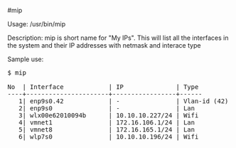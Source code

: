 #mip

Usage: /usr/bin/mip

Description: mip is short name for "My IPs". This will list all the interfaces in the system and their IP addresses with netmask and interace type

Sample use:
<pre>
$ mip <br>
No  | Interface            | IP              | Type 
----+----------------------+-----------------+------
   1| enp9s0.42            | -               | Vlan-id (42) on enp9s0
   2| enp9s0               | -               | Lan  
   3| wlx00e62010094b      | 10.10.10.227/24 | Wifi 
   4| vmnet1               | 172.16.106.1/24 | Lan  
   5| vmnet8               | 172.16.165.1/24 | Lan  
   6| wlp7s0               | 10.10.10.196/24 | Wifi 
   
</pre>
